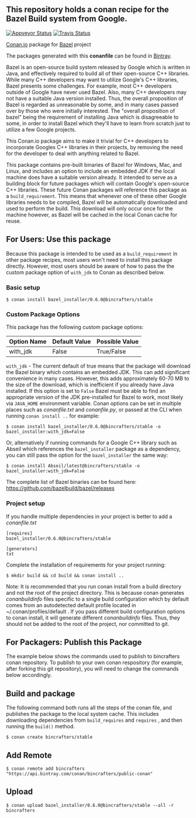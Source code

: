 ## This repository holds a conan recipe for the Bazel Build system from Google.

[![Appveyor Status](https://ci.appveyor.com/api/projects/status/e860aeoe6bij7ccy/branch/stable%2F0.6.0?svg=true)](https://ci.appveyor.com/project/BinCrafters/conan-bazel-installer/stable%2F0.6.0)
[![Travis Status](https://travis-ci.org/bincrafters/conan-bazel_installer.svg?branch=testing%2F0.6.0)](https://travis-ci.org/bincrafters/conan-bazel_installer)

[Conan.io](https://conan.io) package for [Bazel](https://github.com/bazelbuild/bazel) project

The packages generated with this **conanfile** can be found in [Bintray](https://bintray.com/bincrafters/public-conan/bazel_installer%3Abincrafters).

Bazel is an open-source build system released by Google which is written in Java, and effectively required to build all of their open-source C++ libraries.  While many C++ developers may want to utilize Google's C++ libraries, Bazel presents some challenges.  For example, most C++ developers outside of Google have never used Bazel.  Also, many C++ developers may not have a suitable Java version installed.  Thus, the overall proposition of Bazel is regarded as unreasonable by some, and in many cases passed over by those who were initially interested.  The "overall proposition of bazel" being the requirement of installing Java which is disagreeable to some, in order to install Bazel which they'll have to learn from scratch just to utilize a few Google projects. 

This Conan.io package aims to make it trivial for C++ developers to incorporate Googles C++ libraries in their projects, by removing the need for the developer to deal with anything related to Bazel. 

This package contains pre-built binaries of Bazel for Windows, Mac, and Linux, and includes an option to include an embedded JDK if the local machine does have a suitable version already.  It intended to serve as a building block for future packages which will contain Google's open-source C++ libraries.  These future Conan packages will reference this package as a `build_requirement`. This means that whenever one of these other Google libraries needs to be compiled, Bazel will be automatically downloaded and used to perform the build. This download will only occur once for the machine however, as Bazel will be cached in the local Conan cache for reuse. 

## For Users: Use this package

Because this package is intended to be used as a `build_requirement` in other package recipes, most users won't need to install this package directly.  However, most users should be aware of how to pass the the custom package option of `with_jdk` to Conan as described below. 

### Basic setup

    $ conan install bazel_installer/0.6.0@bincrafters/stable
	
### Custom Package Options

This package has the following custom package options: 

|Option Name	| Default Value   | Possible Value    
|-----------------|------------------|------------------
|with_jdk	        | False               | True/False         

`with_jdk` - The current default of true means that the package will download the Bazel binary which contains an embedded JDK. This can add significant convenience in many cases.  However, this adds approximately 60-70 MB to the size of the download, which is inefficient if you already have Java installed.  If this option is set to `False` Bazel must be able to find an appropriate version of the JDK pre-installed for Bazel to work, most likely via `JAVA_HOME` environment variable.  Conan options can be set in multiple places such as *conanfile.txt* and *conanfile.py*, or passed at the CLI when running `conan install ..` for example:  

    $ conan install bazel_installer/0.6.0@bincrafters/stable -o bazel_installer:with_jdk=False
	
Or, alternatively if running commands for a Google C++ library such as Abseil which references the `bazel_installer` package as a dependency, you can still pass the option for the `bazel_installer` the same way: 
	
    $ conan install Abseil/latest@bincrafters/stable -o bazel_installer:with_jdk=False

The complete list of Bazel binaries can be found here:  https://github.com/bazelbuild/bazel/releases

### Project setup

If you handle multiple dependencies in your project is better to add a *conanfile.txt*

    [requires]
    bazel_installer/0.6.0@bincrafters/stable

    [generators]
    txt

Complete the installation of requirements for your project running:

    $ mkdir build && cd build && conan install ..
	
Note: It is recommended that you run conan install from a build directory and not the root of the project directory.  This is because conan generates *conanbuildinfo* files specific to a single build configuration which by default comes from an autodetected default profile located in ~/.conan/profiles/default .  If you pass different build configuration options to conan install, it will generate different *conanbuildinfo* files.  Thus, they should not be added to the root of the project, nor committed to git. 

## For Packagers: Publish this Package

The example below shows the commands used to publish to bincrafters conan repository. To publish to your own conan respository (for example, after forking this git repository), you will need to change the commands below accordingly. 

## Build and package 

The following command both runs all the steps of the conan file, and publishes the package to the local system cache.  This includes downloading dependencies from `build_requires` and `requires` , and then running the `build()` method. 

    $ conan create bincrafters/stable
	
## Add Remote

	$ conan remote add bincrafters "https://api.bintray.com/conan/bincrafters/public-conan"

## Upload

    $ conan upload bazel_installer/0.6.0@bincrafters/stable --all -r bincrafters
